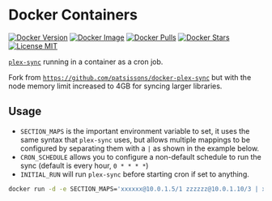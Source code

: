 # Docker Containers

[![Docker Version](https://images.microbadger.com/badges/version/miguel1993/plex-sync.svg)](https://microbadger.com/images/miguel1993/plex-sync) [![Docker Image](https://images.microbadger.com/badges/image/miguel1993/plex-sync.svg)](https://microbadger.com/images/miguel1993/plex-sync) [![Docker Pulls](https://img.shields.io/docker/pulls/miguel1993/plex-sync.svg)](https://microbadger.com/images/miguel1993/plex-sync) [![Docker Stars](https://img.shields.io/docker/stars/miguel1993/plex-sync.svg)](https://microbadger.com/images/miguel1993/plex-sync) [![License MIT](https://img.shields.io/badge/license-MIT-blue.svg)](https://opensource.org/licenses/MIT)

[`plex-sync`](https://github.com/jacobwgillespie/plex-sync) running in a container as a cron job.

Fork from [`https://github.com/patsissons/docker-plex-sync`](https://github.com/patsissons/docker-plex-sync) but with the node memory limit increased to 4GB for syncing larger libraries.

## Usage

* `SECTION_MAPS` is the important environment variable to set, it uses the same syntax that `plex-sync` uses, but allows multiple mappings to be configured by separating them with a `|` as shown in the example below.
* `CRON_SCHEDULE` allows you to configure a non-default schedule to run the sync (default is every hour, `0 * * * *`)
* `INITIAL_RUN` will run `plex-sync` before starting cron if set to anything.

```sh
docker run -d -e SECTION_MAPS='xxxxxx@10.0.1.5/1 zzzzzz@10.0.1.10/3 | xxxx@10.0.1.6:32401/1,r https://yyyy@10.0.1.7/3,w zzzz@10.0.1.8/2,rw' -e CRON_SCHEDULE='*/5 * * * *' -e INITIAL_RUN=true miguel1993/plex-sync
```
